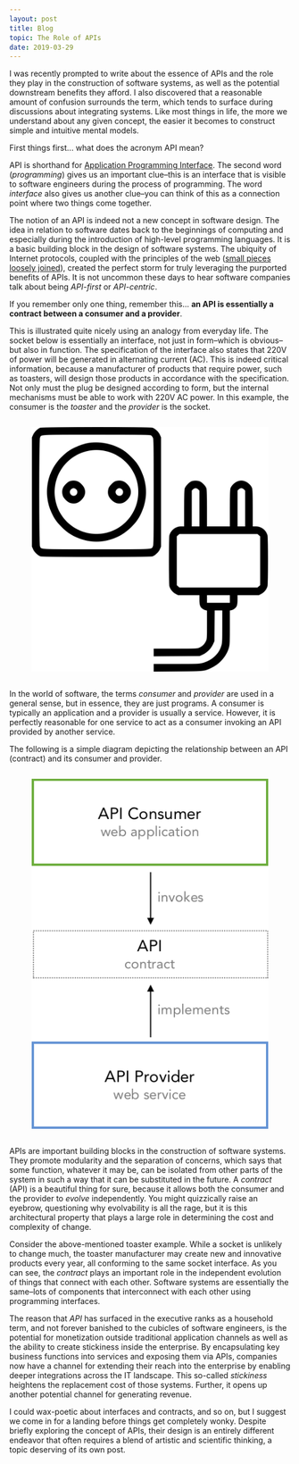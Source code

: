 ```yaml
---
layout: post
title: Blog
topic: The Role of APIs
date: 2019-03-29
---
```

<div class="content" markdown="1">
I was recently prompted to write about the essence of APIs and the role they play in the construction of software systems, as well as the potential downstream benefits they afford. I also discovered that a reasonable amount of confusion surrounds the term, which tends to surface during discussions about integrating systems. Like most things in life, the more we understand about any given concept, the easier
it becomes to construct simple and intuitive mental models.

First things first... what does the acronym API mean?

API is shorthand for [Application Programming Interface](https://en.wikipedia.org/wiki/Application_programming_interface). The second word (_programming_) gives us an important clue–this is an interface that is visible to software engineers during the process of programming. The word _interface_ also gives us another clue–you can think of this as a connection point where two things come together.

The notion of an API is indeed not a new concept in software design. The idea in relation to software dates back to the beginnings of computing and especially during the introduction of high-level programming languages. It is a basic building block in the design of software systems. The ubiquity of Internet protocols, coupled with the principles of the web ([small pieces loosely joined](https://www.smallpieces.com/)), created the perfect storm for truly leveraging the purported benefits of APIs. It is not uncommon these
days to hear software companies talk about being _API-first_ or _API-centric_.

If you remember only one thing, remember this... **an API is essentially a contract between a consumer and a provider**.

This is illustrated quite nicely using an analogy from everyday life. The socket below is essentially an interface, not just in form–which is obvious–but also in function. The specification of the interface also states that 220V of power will be generated in alternating current (AC). This is indeed critical information, because a manufacturer of products that require power, such as toasters, will design those
products in accordance with the specification. Not only must the plug be designed according to form, but the internal mechanisms must be able to work with 220V AC power. In this example, the consumer is the _toaster_ and the _provider_ is the socket.

<div class="columns is-mobile is-centered">
    <div class="column is-one-third">
        <figure class="image">
            <img src="/images/socket-and-plug.png"/>
        </figure>
    </div>
</div>

In the world of software, the terms _consumer_ and _provider_ are used in a general sense, but in essence, they are just programs. A consumer is typically an application and a provider is usually a service. However, it is perfectly reasonable for one service to act as a consumer invoking an API provided by another service.

The following is a simple diagram depicting the relationship between an API (contract) and its consumer and provider.

<div class="columns is-mobile is-centered">
    <div class="column is-one-third">
        <figure class="image">
            <img src="/images/api-high-level.png"/>
        </figure>
    </div>
</div>

APIs are important building blocks in the construction of software systems. They promote modularity and the separation of concerns, which says that some function, whatever it may be, can be isolated from other parts of the system in such a way that it can be substituted in the future. A _contract_ (API) is a beautiful thing for sure, because it allows both the consumer and the provider to _evolve_ independently. You might quizzically raise an eyebrow, questioning why evolvability is all the rage, but it is this architectural property that plays a large role in determining the cost and complexity of change.

Consider the above-mentioned toaster example. While a socket is unlikely to change much, the toaster manufacturer may create new and innovative products every year, all conforming to the same socket interface. As you can see, the _contract_ plays an important role in the independent evolution of things that connect with each other. Software systems are essentially the same–lots of components that interconnect with each other using programming interfaces.

The reason that _API_ has surfaced in the executive ranks as a household term, and not forever banished to the cubicles of software engineers, is the potential for monetization outside traditional application channels as well as the ability to create stickiness inside the enterprise. By encapsulating key business functions into services and exposing them via APIs, companies now have a channel for extending their reach into the enterprise by enabling deeper integrations across the IT landscape. This so-called _stickiness_ heightens the replacement cost of those systems. Further, it opens up another potential channel for generating revenue.

I could wax-poetic about interfaces and contracts, and so on, but I suggest we come in for a landing before things get completely wonky. Despite briefly exploring the concept of APIs, their design is an entirely different endeavor that often requires a blend of artistic and scientific thinking, a topic deserving of its own post.
</div>
